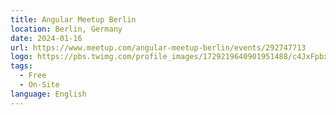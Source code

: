 ```yaml
---
title: Angular Meetup Berlin
location: Berlin, Germany
date: 2024-01-16
url: https://www.meetup.com/angular-meetup-berlin/events/292747713
logo: https://pbs.twimg.com/profile_images/1729219640901951488/c4JxFpbx_400x400.jpg
tags:
  - Free
  - On-Site
language: English
---
```


